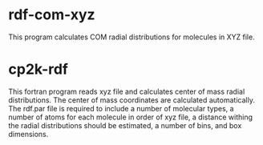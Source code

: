 # rdf-com-xyz
This program calculates COM radial distributions for molecules in XYZ file.
# cp2k-rdf
This fortran program reads xyz file and calculates center of mass radial distributions.
The center of mass coordinates are calculated automatically. The rdf.par file is required 
to include a number of molecular types, a number of atoms for each molecule
in order of xyz file, a distance withing the radial distributions should be estimated,
a number of bins, and box dimensions.
